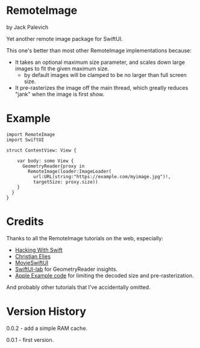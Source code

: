 # RemoteImage

by Jack Palevich

Yet another remote image package for SwiftUI.

This one's better than most other RemoteImage implementations because:

- It takes an optional maximum size parameter, and scales down large images to fit the given maximum size.
    - by default images will be clamped to be no larger than full screen size.
- It pre-rasterizes the image off the main thread,  which greatly reduces "jank" when the image is first show.

# Example

````
import RemoteImage
import SwiftUI

struct ContentView: View {
  
    var body: some View {
      GeometryReader{proxy in
        RemoteImage(loader:ImageLoader(
          url:URL(string:"https://example.com/myimage.jpg")!,
          targetSize: proxy.size))
    }
  }
}
````
# Credits

Thanks to all the RemoteImage tutorials on the web, especially:

- [Hacking With Swift](https://www.hackingwithswift.com/example-code/uikit/how-to-load-a-remote-image-url-into-uiimageview)
- [Christian Elies](https://medium.com/better-programming/learn-master-%EF%B8%8F-remote-image-view-in-swiftui-854f8fde592c)
- [MovieSwiftUI](https://github.com/Dimillian/MovieSwiftUI)
- [SwiftUI-lab](https://swiftui-lab.com/geometryreader-to-the-rescue/) for GeometryReader insights.
- [Apple Example code](https://developer.apple.com/videos/play/wwdc2018/219/) for limiting the decoded size and pre-rasterization.

And probably other tutorials that I've accidentally omitted.

# Version History

0.0.2 - add a simple RAM cache.

0.0.1 - first version.

